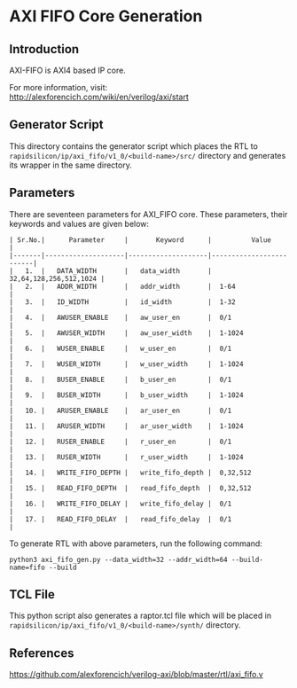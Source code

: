 # AXI FIFO Core Generation 

## Introduction
AXI-FIFO is AXI4 based IP core.

For more information, visit: http://alexforencich.com/wiki/en/verilog/axi/start

## Generator Script

This directory contains the generator script which places the RTL to `rapidsilicon/ip/axi_fifo/v1_0/<build-name>/src/` directory and generates its wrapper in the same directory. 
    
## Parameters
There are seventeen parameters for AXI_FIFO core. These parameters, their keywords and values are given below:

    | Sr.No.|      Parameter     |       Keyword      |          Value          |
    |-------|--------------------|--------------------|-------------------------|
    |   1.  |   DATA_WIDTH       |   data_width       |  32,64,128,256,512,1024 |
    |   2.  |   ADDR_WIDTH       |   addr_width       |  1-64                   |
    |   3.  |   ID_WIDTH         |   id_width         |  1-32                   |
    |   4.  |   AWUSER_ENABLE    |   aw_user_en       |  0/1                    |
    |   5.  |   AWUSER_WIDTH     |   aw_user_width    |  1-1024                 |
    |   6.  |   WUSER_ENABLE     |   w_user_en        |  0/1                    |
    |   7.  |   WUSER_WIDTH      |   w_user_width     |  1-1024                 |
    |   8.  |   BUSER_ENABLE     |   b_user_en        |  0/1                    |
    |   9.  |   BUSER_WIDTH      |   b_user_width     |  1-1024                 |
    |   10. |   ARUSER_ENABLE    |   ar_user_en       |  0/1                    |
    |   11. |   ARUSER_WIDTH     |   ar_user_width    |  1-1024                 |
    |   12. |   RUSER_ENABLE     |   r_user_en        |  0/1                    |
    |   13. |   RUSER_WIDTH      |   r_user_width     |  1-1024                 |
    |   14. |   WRITE_FIFO_DEPTH |   write_fifo_depth |  0,32,512               |
    |   15. |   READ_FIFO_DEPTH  |   read_fifo_depth  |  0,32,512               |
    |   16. |   WRITE_FIFO_DELAY |   write_fifo_delay |  0/1                    |
    |   17. |   READ_FIFO_DELAY  |   read_fifo_delay  |  0/1                    |



To generate RTL with above parameters, run the following command:
```
python3 axi_fifo_gen.py --data_width=32 --addr_width=64 --build-name=fifo --build
```

## TCL File

This python script also generates a raptor.tcl file which will be placed in `rapidsilicon/ip/axi_fifo/v1_0/<build-name>/synth/` directory.

## References

https://github.com/alexforencich/verilog-axi/blob/master/rtl/axi_fifo.v
